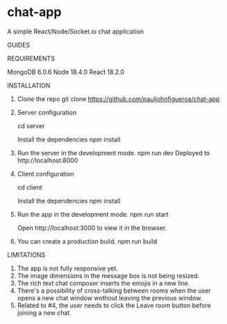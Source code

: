 # chat-app

A simple React/Node/Socket.io chat application

GUIDES

REQUIREMENTS

MongoDB 6.0.6
Node 18.4.0
React 18.2.0

INSTALLATION

1. Clone the repo
   git clone https://github.com/pauljohnfigueroa/chat-app

2. Server configuration

   cd server

   Install the dependencies
   npm install

3. Run the server in the development mode.
   npm run dev
   Deployed to http://localhost:8000

4. Client configuration

   cd client

   Install the dependencies
   npm install

5. Run the app in the development mode.
   npm run start

   Open http://localhost:3000 to view it in the browser.

6. You can create a production build.
   npm run build

LIMITATIONS

1. The app is not fully responsive yet.
2. The image dimensions in the message box is not being resized.
3. The rich text chat composer inserts the emojis in a new line.
4. There's a possibility of cross-talking between rooms when the user opens
   a new chat window wothout leaving the previous window.
5. Related to #4, the user needs to click the Leave room button before joining a new chat.
